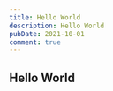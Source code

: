 ```yaml
---
title: Hello World
description: Hello World
pubDate: 2021-10-01
comment: true
---
```


## Hello World
